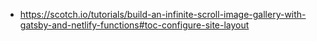 - https://scotch.io/tutorials/build-an-infinite-scroll-image-gallery-with-gatsby-and-netlify-functions#toc-configure-site-layout
